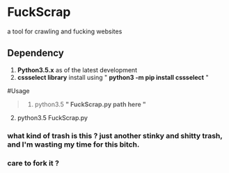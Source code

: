 # FuckScrap
a tool for crawling and fucking websites

## Dependency

1. **Python3.5.x** as of the latest development
2. **cssselect library** install using " **python3 -m pip install cssselect** "

#Usage

> 1. python3.5 **" FuckScrap.py path here "**
2. python3.5 FuckScrap.py
   
### what kind of trash is this ? just another stinky and shitty trash, and I'm wasting my time for this bitch.
### care to fork it ?


